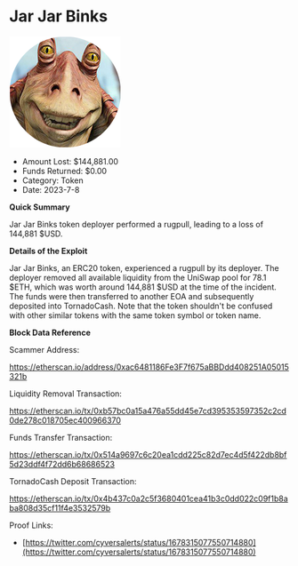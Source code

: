# Jar Jar Binks
![Jar Jar Binks](/rektimages/Jar-Jar-Binks.png)
- Amount Lost: $144,881.00
- Funds Returned: $0.00
- Category: Token
- Date: 2023-7-8

**Quick Summary**

Jar Jar Binks token deployer performed a rugpull, leading to a loss of 144,881 $USD.

  


 **Details of the Exploit**

Jar Jar Binks, an ERC20 token, experienced a rugpull by its deployer. The deployer removed all available liquidity from the UniSwap pool for 78.1 $ETH, which was worth around 144,881 $USD at the time of the incident. The funds were then transferred to another EOA and subsequently deposited into TornadoCash. Note that the token shouldn't be confused with other similar tokens with the same token symbol or token name.

  


 **Block Data Reference**

Scammer Address:

https://etherscan.io/address/0xac6481186Fe3F7f675aBBDdd408251A05015321b

  


Liquidity Removal Transaction:

https://etherscan.io/tx/0xb57bc0a15a476a55dd45e7cd395353597352c2cd0de278c018705ec400966370

  


Funds Transfer Transaction:

https://etherscan.io/tx/0x514a9697c6c20ea1cdd225c82d7ec4d5f422db8bf5d23ddf4f72dd6b68686523

  


TornadoCash Deposit Transaction:

https://etherscan.io/tx/0x4b437c0a2c5f3680401cea41b3c0dd022c09f1b8aba808d35cf11f4e3532579b

  



Proof Links:
- [https://twitter.com/cyversalerts/status/1678315077550714880](https://twitter.com/cyversalerts/status/1678315077550714880)


